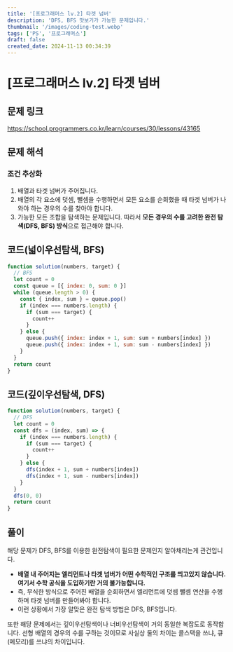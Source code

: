 ```yaml
---
title: '[프로그래머스 lv.2] 타겟 넘버'
description: 'DFS, BFS 맛보기가 가능한 문제입니다.'
thumbnail: '/images/coding-test.webp'
tags: ['PS', '프로그래머스']
draft: false
created_date: 2024-11-13 00:34:39
---
```


# [프로그래머스 lv.2] 타겟 넘버

## 문제 링크

https://school.programmers.co.kr/learn/courses/30/lessons/43165

## 문제 해석

### 조건 추상화

1. 배열과 타겟 넘버가 주어집니다.
2. 배열의 각 요소에 덧셈, 뺄셈을 수행하면서 모든 요소를 순회했을 때 타겟 넘버가 나와야 하는 경우의 수를 찾아야 합니다.
3. 가능한 모든 조합을 탐색하는 문제입니다. 따라서 <strong>모든 경우의 수를 고려한 완전 탐색(DFS, BFS) 방식</strong>으로 접근해야 합니다.

## 코드(넓이우선탐색, BFS)

```js
function solution(numbers, target) {
  // BFS
  let count = 0
  const queue = [{ index: 0, sum: 0 }]
  while (queue.length > 0) {
    const { index, sum } = queue.pop()
    if (index === numbers.length) {
      if (sum === target) {
        count++
      }
    } else {
      queue.push({ index: index + 1, sum: sum + numbers[index] })
      queue.push({ index: index + 1, sum: sum - numbers[index] })
    }
  }
  return count
}
```

## 코드(깊이우선탐색, DFS)

```js
function solution(numbers, target) {
  // DFS
  let count = 0
  const dfs = (index, sum) => {
    if (index === numbers.length) {
      if (sum === target) {
        count++
      }
    } else {
      dfs(index + 1, sum + numbers[index])
      dfs(index + 1, sum - numbers[index])
    }
  }
  dfs(0, 0)
  return count
}
```

## 풀이

해당 문제가 DFS, BFS를 이용한 완전탐색이 필요한 문제인지 알아채리는게 관건입니다.

- <b>배열 내 주어지는 엘리먼트나 타겟 넘버가 어떤 수학적인 구조를 띄고있지 않습니다. 여기서 수학 공식을 도입하기란 거의 불가능합니다.</b>
- 즉, 무식한 방식으로 주어진 배열을 순회하면서 엘리먼트에 덧셈 뺄셈 연산을 수행하며 타겟 넘버를 만들어봐야 합니다.
- 이런 상황에서 가장 알맞은 완전 탐색 방법은 DFS, BFS입니다.

또한 해당 문제에서는 깊이우선탐색이나 너비우선탐색이 거의 동일한 복잡도로 동작합니다. 선형 배열의 경우의 수를 구하는 것이므로 사실상 둘의 차이는 콜스택을 쓰냐, 큐(메모리)를 쓰냐의 차이입니다.
